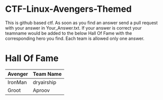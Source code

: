 # CTF-Linux-Avengers-Themed

This is github based ctf. As soon as you find an answer send a pull request with your answer in Your_Answer.txt. 
If your answer is correct your teamname would be added to the below Hall Of Fame with the corresponding hero you find. 
Each team is allowed only one answer. 

# Hall Of Fame

| Avenger | Team Name |
| ------- | --------- |
| IronMan | dryairship|
| Groot   | Aproov    |